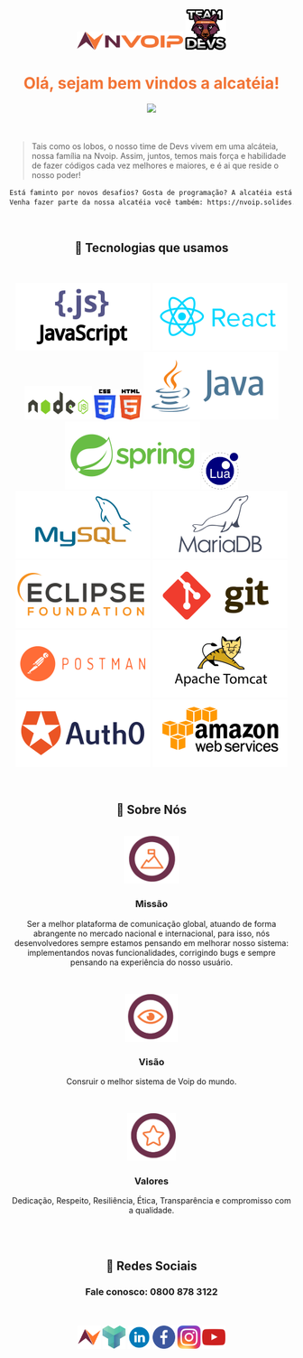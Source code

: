 <div align="center"><img src="/img/logos/logo-nvoip.png" width = 188px height = 32px/>  <img src="/img/logos/logo-devs.png" width = 72px height = 72px/></div>



<font color = "#f27435"><h1 align="center"> Olá, sejam bem vindos a alcatéia! </h1></font>

<div align="center"><img src="https://i.gifer.com/origin/9a/9a7b5dd5f43671afb591e70370b1b5b1.gif"/></div>
<br>
<br>

> Tais como os lobos, o nosso time de Devs vivem em uma alcáteia, nossa família na Nvoip. Assim, juntos, temos mais força e habilidade de fazer códigos cada vez melhores e maiores, e é ai que reside o nosso poder! 

```diff
Está faminto por novos desafios? Gosta de programação? A alcatéia está sempre preparada para receber novos membros para irmos a caça!
Venha fazer parte da nossa alcatéia você também: https://nvoip.solides.jobs/)
```
 <br>

   <h2 align="center" color="orange">🚀 Tecnologias que usamos</h2>
   
   <br>
   
   <div align="center">
   
   <img src="/img/tecnologias/js.svg"/>  <img src="/img/tecnologias/react.svg"/> <img src="/img/tecnologias/node.svg" width = 120px height = 60px/> 
   <img src="/img/tecnologias/css-html.svg" height = 54px /> <img src="/img/tecnologias/java.svg"/> 
   <img src="/img/tecnologias/spring.svg" /> <img src="/img/tecnologias/lua.svg" width = 65px height = 65px/> <img src="/img/tecnologias/mysql.svg" /> 
   <img src="/img/tecnologias/mariadb.svg"/> <img src="/img/tecnologias/eclipse.svg"/> <img src="/img/tecnologias/git.svg"/> 
   <img src="/img/tecnologias/postman.svg"/> <img src="/img/tecnologias/tomcat.svg"/> <img src="/img/tecnologias/auth0.svg"/> <img src="/img/tecnologias/amazon.svg"/> 
   </div>
   <br>
    
 
 
 <h2 align="center">🚀 Sobre Nós </h2>
  <br>
 
 
<div align="center">
<img src="/img/logos/missao.png" height = 84px/>
<h3 color="F27435">Missão</h3>
<p>Ser a melhor plataforma de comunicação global, atuando de forma abrangente no mercado nacional e internacional, para isso, nós desenvolvedores sempre estamos pensando em melhorar nosso sistema: implementandos novas funcionalidades, corrigindo bugs e sempre pensando na experiência do nosso usuário.</p>
</div>
<br><br>

<div align="center">
<img src="/img/logos/visao.png" height = 84px />
<h3>Visão</h3>
<p>Consruir o melhor sistema de Voip do mundo.</p>
</div>
<br><br>
   
<div align="center">
<img src="/img/logos/valores.png" height = 84px />
<h3>Valores</h3>
<p>Dedicação, Respeito, Resiliência, Ética, Transparência e compromisso com a qualidade.</p>
</div>

<br><br>

<h2 align="center">🚀 Redes Sociais </h2>

  <h3 align="center">Fale conosco: 0800 878 3122</h3>
  <br> <br>
  

  
   <div id="div-logos" align="center" display: "inline-block">
   <a href="https://www.nvoip.com.br/" background-color = "white"><img src="/img/redes-sociais/logo-nvoip-simples.png" width = 8% heigth = 50px ></a>
   <a href="https://nvoip.docs.apiary.io/#"><img src="/img/redes-sociais/apiary-logo.png" width = 8% heigth = 12%   ></a>
   <a href="https://www.linkedin.com/company/nvoip/mycompany/"><img src="/img/redes-sociais/linkedin-logo.png" width = 8%  heigth = 12%  ></a>
   <a href="https://pt-br.facebook.com/nvoipcloud/"><img src="/img/redes-sociais/facebook-logo.png" width = 8% heigth = 50px   ></a>
   <a href="https://www.instagram.com/nvoip/?hl=pt-br"><img src="/img/redes-sociais/instagram-logo.png" width = 8%  heigth = 50px  ></a>
   <a href="https://www.youtube.com/channel/UC8uZS62vg1iXTXdzOGF7c8w"><img src="/img/redes-sociais/youtube-logo.png" width = 8%  heigth = 50px ></a>
   </div>
